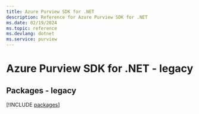 ```yaml
---
title: Azure Purview SDK for .NET
description: Reference for Azure Purview SDK for .NET
ms.date: 02/19/2024
ms.topic: reference
ms.devlang: dotnet
ms.service: purview
---
```

# Azure Purview SDK for .NET - legacy
## Packages - legacy
[!INCLUDE [packages](purview-index.md)]